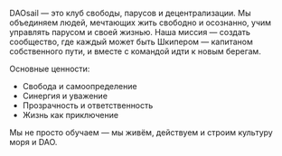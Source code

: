 DAOsail — это клуб свободы, парусов и децентрализации. Мы объединяем людей, мечтающих жить свободно и осознанно, учим управлять парусом и своей жизнью. Наша миссия — создать сообщество, где каждый может быть Шкипером — капитаном собственного пути, и вместе с командой идти к новым берегам.

Основные ценности:
- Свобода и самоопределение
- Синергия и уважение
- Прозрачность и ответственность
- Жизнь как приключение

Мы не просто обучаем — мы живём, действуем и строим культуру моря и DAO.